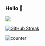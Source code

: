 ### Hello 👋

<!--
**Darshan0902/Darshan0902** is a ✨ _special_ ✨ repository because its `README.md` (this file) appears on your GitHub profile.

Here are some ideas to get you started:

- 🔭 I’m currently working on Data analysis and Data Science
- 🌱 I’m currently learning advanced Python
- 👯 I’m looking to collaborate on ...
- 🤔 I’m looking for help with ...
- 💬 Ask me about ...
- 📫 How to reach me: darshanprabhucoll@gmail.com
- 😄 Pronouns: ...
- ⚡ Fun fact: ...
-->
[![](https://visitcount.itsvg.in/api?id=Darshan0902&label=Profile%20visits%20%3A&color=11&icon=0&pretty=true)](https://visitcount.itsvg.in)

[![GitHub Streak](https://streak-stats.demolab.com/?user=Darshan0902&theme=midnight-purple)](https://git.io/streak-stats) 

![counter](https://[YOUR_ENDPOINT].m.pipedream.net)
